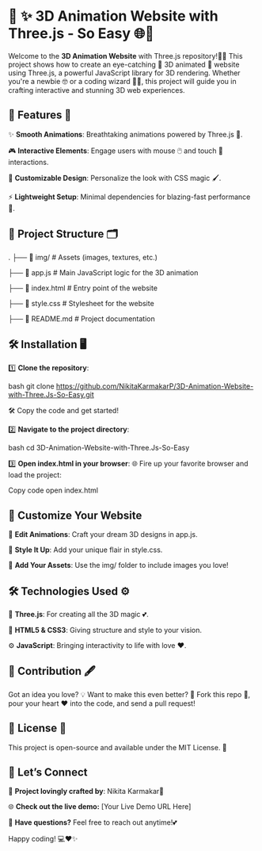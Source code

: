# 🌈 ✨ 3D Animation Website with Three.js - So Easy 🌐🎥
Welcome to the **3D Animation Website** with Three.js repository!🚀✨ 
This project shows how to create an eye-catching 🌈 3D animated 🌌 website using Three.js, a powerful JavaScript library for 3D rendering. Whether you're a newbie 🤓 or a coding wizard 🧙‍♂️, this project will guide you in crafting interactive and stunning 3D web experiences.

## 🌟 Features 🎯
✨ **Smooth Animations**: Breathtaking animations powered by Three.js 🎥.

🎮 **Interactive Elements**: Engage users with mouse 🖱️ and touch 📱 interactions.

🎨 **Customizable Design**: Personalize the look with CSS magic 🖌️.

⚡ **Lightweight Setup**: Minimal dependencies for blazing-fast performance 🚀.

## 📂 Project Structure 🗂️

.
├── 📁 img/               # Assets (images, textures, etc.)

├── 📄 app.js             # Main JavaScript logic for the 3D animation

├── 📄 index.html         # Entry point of the website

├── 📄 style.css          # Stylesheet for the website

├── 📄 README.md          # Project documentation

## 🛠️ Installation 🖥️

1️⃣ **Clone the repository**:

bash
git clone https://github.com/NikitaKarmakarP/3D-Animation-Website-with-Three.Js-So-Easy.git

🛠️ Copy the code and get started!

2️⃣ **Navigate to the project directory**:

bash
cd 3D-Animation-Website-with-Three.Js-So-Easy

3️⃣ **Open index.html in your browser**:
🌐 Fire up your favorite browser and load the project:

Copy code
open index.html

## 🎨 Customize Your Website
💖 **Edit Animations**: Craft your dream 3D designs in app.js.

🌸 **Style It Up**: Add your unique flair in style.css.

💌 **Add Your Assets**: Use the img/ folder to include images you love!

## 🛠️ Technologies Used ⚙️
🌟 **Three.js**: For creating all the 3D magic 💕.

🎨 **HTML5 & CSS3**: Giving structure and style to your vision.

⚙️ **JavaScript**: Bringing interactivity to life with love ❤️.

## 🤝 Contribution 🖋️
Got an idea you love? 💡 Want to make this even better? 🚀
Fork this repo 🍴, pour your heart ❤️ into the code, and send a pull request!

## 📜 License 📖
This project is open-source and available under the MIT License. 📝

## 💌 Let’s Connect
🌟 **Project lovingly crafted by**: Nikita Karmakar💖

🌐 **Check out the live demo:** [Your Live Demo URL Here]

💬 **Have questions?** Feel free to reach out anytime!💕

Happy coding! 💻❤️✨

